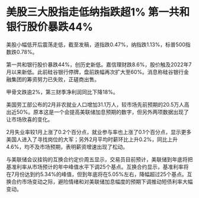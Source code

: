 # 美股三大股指走低纳指跌超1% 第一共和银行股价暴跌44%

美股小幅低开后震荡走低，截至发稿，道指跌0.47%，纳指跌1.13%，标普500指数跌0.78%。

第一共和银行股价暴跌44%，创历史新低。嘉信理财跌8.6%，股价触及2022年7月以来新低。此前硅谷银行停牌，盘前跌幅再次扩大至60%。消息称硅谷银行金融集团的筹资努力已失败，正磋商出售。

甲骨文跌逾2%，第三财季净利润同比下降18%。

美国劳工部公布的2月非农就业人口增加31.1万人，较市场先前预期的20.5万人高出近50%。原本这是一个会提高美联储加息预期的数字，但另外两项数据出现了让市场欣喜的变化。

2月失业率较1月上涨了0.2个百分点，就业参与率也上涨了0.1个百分点，显示更多美国人进入了寻找岗位的大军；另外2月平均时薪环比上升0.2%，同比上升4.6%，均不及市场预期，表明薪资增速出现了松动。

与美联储会议挂钩的互换合约定价周五显示，交易员目前预计，美联储到年底将把基准利率从市场预计的年中峰值水平下调25个基点。互换合约显示，基准利率将在7月份达到约5.34%的峰值，但到年底将在5.05%左右，降幅超过25个基点。互换合约市场变动之际，避险情绪和对美联储加息幅度的预期下调推动短债利率大幅变动。

